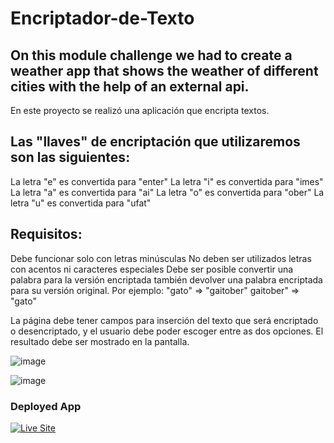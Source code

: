 # Encriptador-de-Texto

## On this module challenge we had to create a weather app that shows the weather of different cities with the help of an external api.
En este proyecto se realizó una aplicación que encripta textos.

## Las "llaves" de encriptación que utilizaremos son las siguientes:

La letra "e" es convertida para "enter"
La letra "i" es convertida para "imes"
La letra "a" es convertida para "ai"
La letra "o" es convertida para "ober"
La letra "u" es convertida para "ufat"

## Requisitos:

Debe funcionar solo con letras minúsculas
No deben ser utilizados letras con acentos ni caracteres especiales
Debe ser posible convertir una palabra para la versión encriptada también devolver una palabra encriptada para su versión original.
Por ejemplo:
"gato" => "gaitober"
gaitober" => "gato"

La página debe tener campos para
inserción del texto que será encriptado o desencriptado, y el usuario debe poder escoger entre as dos opciones.
El resultado debe ser mostrado en la pantalla.

![image](https://github.com/EduardoPinedaH/Encriptador-de-Texto/assets/123011718/05b7aff6-7615-4df9-83a6-ce67f8cd126f)

![image](https://github.com/EduardoPinedaH/Encriptador-de-Texto/assets/123011718/8a490896-7720-4d5f-8010-ffd9457b69ae)

### Deployed App
<a href="[https://eduardopinedah.github.io//](https://eduardopinedah.github.io/Encriptador-de-Texto/)"><img src="https://img.shields.io/badge/- See Live Site-success?style=for-the-badge"  alt="Live Site" /></a>

